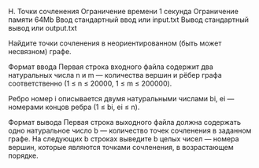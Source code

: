 H. Точки сочленения
Ограничение времени	1 секунда
Ограничение памяти	64Mb
Ввод	стандартный ввод или input.txt
Вывод	стандартный вывод или output.txt

Найдите точки сочленения в неориентированном (быть может несвязном) графе.

Формат ввода
Первая строка входного файла содержит два натуральных числа n и m — количества вершин и рёбер графа соответственно (1 ≤ n ≤ 20000, 1 ≤ m ≤ 200000).

Ребро номер i описывается двумя натуральными числами bi, ei — номерами концов ребра (1 ≤ bi, ei ≤ n).

Формат вывода
Первая строка выходного файла должна содержать одно натуральное число b — количество точек сочленения в заданном графе. На следующих b строках выведите b целых чисел — номера вершин, которые являются точками сочленения, в возрастающем порядке.